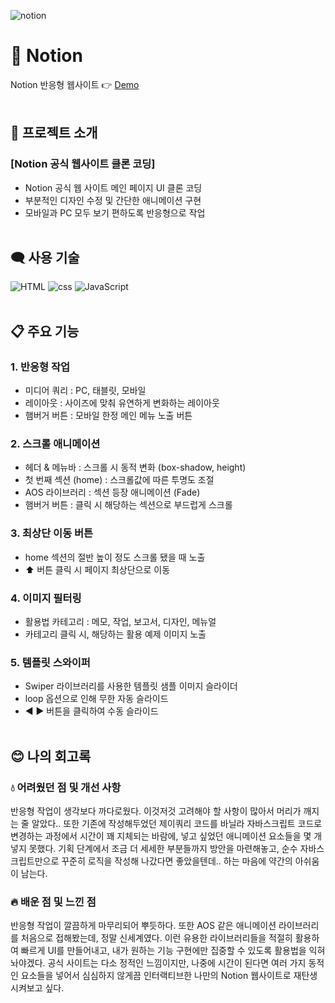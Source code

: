 ![notion](https://user-images.githubusercontent.com/110226567/213738417-9f523b25-751f-4518-9c78-78b95bb1041d.png)

# 📄 Notion

Notion 반응형 웹사이트 👉 [Demo](https://imjone.github.io/notion/)
<br><br>

## 📢 프로젝트 소개

### [Notion 공식 웹사이트 클론 코딩]

- Notion 공식 웹 사이트 메인 페이지 UI 클론 코딩
- 부분적인 디자인 수정 및 간단한 애니메이션 구현
- 모바일과 PC 모두 보기 편하도록 반응형으로 작업
<br><br>

## 🗨️ 사용 기술

![HTML](https://img.shields.io/badge/HTML-e34f26?style=flat-square&logo=HTML5&logoColor=white)
![css](https://img.shields.io/badge/CSS-1572b6?style=flat-square&logo=CSS3&logoColor=white)
![JavaScript](https://img.shields.io/badge/JavaScript-f7df1e?style=flat-square&logo=JavaScript&logoColor=white)
<br><br>

## 📋 주요 기능

### 1. 반응형 작업

- 미디어 쿼리 : PC, 태블릿, 모바일
- 레이아웃 : 사이즈에 맞춰 유연하게 변화하는 레이아웃
- 햄버거 버튼 : 모바일 한정 메인 메뉴 노출 버튼

### 2. 스크롤 애니메이션

- 헤더 & 메뉴바 : 스크롤 시 동적 변화 (box-shadow, height)
- 첫 번째 섹션 (home) : 스크롤값에 따른 투명도 조절
- AOS 라이브러리 : 섹션 등장 애니메이션 (Fade)
- 햄버거 버튼 : 클릭 시 해당하는 섹션으로 부드럽게 스크롤

### 3.  최상단 이동 버튼

- home 섹션의 절반 높이 정도 스크롤 됐을 때 노출
- ⬆️ 버튼 클릭 시 페이지 최상단으로 이동

### 4. 이미지 필터링

- 활용법 카테고리 : 메모, 작업, 보고서, 디자인, 메뉴얼
- 카테고리 클릭 시, 해당하는 활용 예제 이미지 노출

### 5. 템플릿 스와이퍼

- Swiper 라이브러리를 사용한 템플릿 샘플 이미지 슬라이더
- loop 옵션으로 인해 무한 자동 슬라이드
- ◀️ ▶️ 버튼을 클릭하여 수동 슬라이드
<br><br>

## 😊 나의 회고록

### 💧 어려웠던 점 및 개선 사항

반응형 작업이 생각보다 까다로웠다.
이것저것 고려해야 할 사항이 많아서 머리가 깨지는 줄 알았다..
또한 기존에 작성해두었던 제이쿼리 코드를 바닐라 자바스크립트 코드로 변경하는 과정에서
시간이 꽤 지체되는 바람에, 넣고 싶었던 애니메이션 요소들을 몇 개 넣지 못했다.
기획 단계에서 조금 더 세세한 부분들까지 방안을 마련해놓고,
순수 자바스크립트만으로 꾸준히 로직을 작성해 나갔다면 좋았을텐데..
하는 마음에 약간의 아쉬움이 남는다.

### 🔥 배운 점 및 느낀 점

반응형 작업이 깔끔하게 마무리되어 뿌듯하다.
또한 AOS 같은 애니메이션 라이브러리를 처음으로 접해봤는데, 정말 신세계였다.
이런 유용한 라이브러리들을 적절히 활용하여 빠르게 UI를 만들어내고,
내가 원하는 기능 구현에만 집중할 수 있도록 활용법을 익혀놔야겠다.
공식 사이트는 다소 정적인 느낌이지만,
나중에 시간이 된다면 여러 가지 동적인 요소들을 넣어서 심심하지 않게끔
인터랙티브한 나만의 Notion 웹사이트로 재탄생 시켜보고 싶다.

